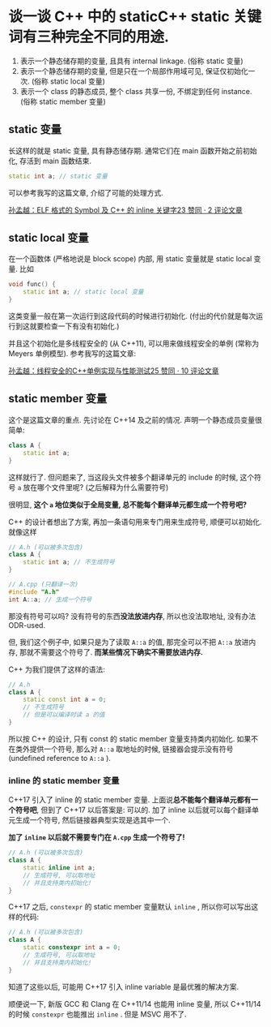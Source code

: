# 谈一谈 C++ 中的 staticC++ static 关键词有三种完全不同的用途.

1. 表示一个静态储存期的变量, 且具有 internal linkage. (俗称 static 变量)
2. 表示一个静态储存期的变量, 但是只在一个局部作用域可见, 保证仅初始化一次. (俗称 static local 变量)
3. 表示一个 class 的静态成员, 整个 class 共享一份, 不绑定到任何 instance. (俗称 static member 变量)

## static 变量

长这样的就是 static 变量, 具有静态储存期. 通常它们在 main 函数开始之前初始化, 存活到 main 函数结束.

```cpp
static int a; // static 变量
```

可以参考我写的这篇文章, 介绍了可能的处理方式.

[孙孟越：ELF 格式的 Symbol 及 C++ 的 inline 关键字23 赞同 · 2 评论文章](https://zhuanlan.zhihu.com/p/380982475)

## static local 变量

在一个函数体 (严格地说是 block scope) 内部, 用 static 变量就是 static local 变量. 比如

```cpp
void func() {
    static int a; // static local 变量
}
```

这类变量一般在第一次运行到这段代码的时候进行初始化. (付出的代价就是每次运行到这就要检查一下有没有初始化.)

并且这个初始化是多线程安全的 (从 C++11), 可以用来做线程安全的单例 (常称为 Meyers 单例模型). 参考我写的这篇文章:

[孙孟越：线程安全的C++单例实现与性能测试25 赞同 · 10 评论文章](https://zhuanlan.zhihu.com/p/342769966)

## static member 变量

这个是这篇文章的重点. 先讨论在 C++14 及之前的情况. 声明一个静态成员变量很简单:

```cpp
class A {
    static int a;
}
```

这样就行了. 但问题来了, 当这段头文件被多个翻译单元的 include 的时候, 这个符号 `a` 放在哪个文件里呢? (之后解释为什么需要符号)

很明显, **这个 `a` 地位类似于全局变量, 总不能每个翻译单元都生成一个符号吧?**

C++ 的设计者想出了方案, 再加一条语句用来专门用来生成符号, 顺便可以初始化. 就像这样

```cpp
// A.h (可以被多次包含)
class A {
    static int a; // 不生成符号
}

// A.cpp (只翻译一次)
#include "A.h"
int A::a; // 生成一个符号
```

那没有符号可以吗? 没有符号的东西**没法放进内存**, 所以也没法取地址, 没有办法 ODR-used.

但, 我们这个例子中, 如果只是为了读取 `A::a` 的值, 那完全可以不把 `A::a` 放进内存, 那就不需要这个符号了. **而某些情况下确实不需要放进内存.**

C++ 为我们提供了这样的语法:

```cpp
// A.h
class A {
    static const int a = 0;
    // 不生成符号
    // 但是可以编译时读 a 的值
}
```

所以按 C++ 的设计, 只有 const 的 static member 变量支持类内初始化. 如果不在类外提供一个符号, 那么对 `A::a` 取地址的时候, 链接器会提示没有符号 (undefined reference to `A::a` ).

### inline 的 static member 变量

C++17 引入了 inline 的 static member 变量. 上面说**总不能每个翻译单元都有一个符号吧**, 但到了 C++17 以后答案是: 可以的. 加了 inline 以后就可以每个翻译单元生成一个符号, 然后链接器典型实现是选其中一个.

**加了 `inline` 以后就不需要专门在 `A.cpp` 生成一个符号了!**

```cpp
// A.h (可以被多次包含)
class A {
    static inline int a;
    // 生成符号, 可以取地址
    // 并且支持类内初始化!
}
```

C++17 之后, `constexpr` 的 static member 变量默认 `inline` , 所以你可以写出这样的代码:

```cpp
// A.h (可以被多次包含)
class A {
    static constexpr int a = 0;
    // 生成符号, 可以取地址
    // 并且支持类内初始化!
}
```

知道了这些以后, 可能用 C++17 引入 inline variable 是最优雅的解决方案.

顺便说一下, 新版 GCC 和 Clang 在 C++11/14 也能用 inline 变量, 所以 C++11/14 的时候 `constexpr` 也能推出 `inline` . 但是 MSVC 用不了.